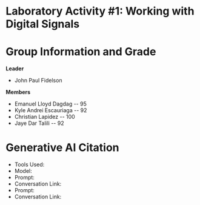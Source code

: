 # Laboratory Activity #1: Working with Digital Signals 

# Group Information and Grade

**Leader** 
- John Paul Fidelson
  
**Members**
- Emanuel Lloyd Dagdag -- 95
- Kyle Andrei Escauriaga -- 92
- Christian Lapidez -- 100
- Jaye Dar Talili -- 92


# Generative AI Citation 
- Tools Used:
- Model:
- Prompt:
- Conversation Link:
- Prompt:
- Conversation Link:
